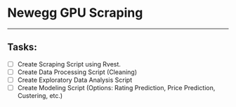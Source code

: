 # Newegg GPU Scraping

---

## Tasks: 
- [ ] Create Scraping Script using Rvest.
- [ ] Create Data Processing Script (Cleaning)
- [ ] Create Exploratory Data Analysis Script
- [ ] Create Modeling Script (Options: Rating Prediction, Price Prediction, Custering, etc.)
